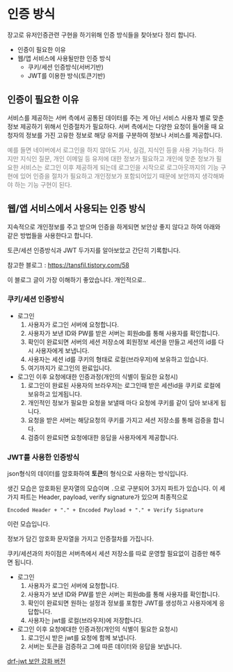 # 인증 방식

장고로 유저인증관련 구현을 하기위해 인증 방식들을 찾아보다 정리 합니다.

- 인증이 필요한 이유
- 웹/앱 서비스에 사용될만한 인증 방식
  - 쿠키/세션 인증방식(서버기반)
  - JWT를 이용한 방식(토큰기반)

## 인증이 필요한 이유

서비스를 제공하는 서버 측에서 공통된 데이터를 주는 게 아닌 서비스 사용자 별로 맞춘 정보 제공하기 위해서 인증절차가 필요하다. 서버 측에서는 다양한 요청이 들어올 때 요청자의 정보를 가진 고유한 정보로 해당 유저를 구분하여 정보나 서비스를 제공합니다.

<span style="color: gray">예를 들면 네이버에서 로그인을 하지 않아도 기사, 실검, 지식인 등을 사용 가능하다. 하지만 지식인 질문, 개인 이메일 등 유저에 대한 정보가 필요하고 개인에 맞춘 정보가 필요한 서비스는 로그인 이후 제공하게 되는데 로그인을 시작으로 로그아웃까지의 기능 구현에 있어 인증을 절차가 필요하고 개인정보가 포함되어있기 때문에 보안까지 생각해봐야 하는 기능 구현이 된다.</span>

## 웹/앱 서비스에서 사용되는 인증 방식

지속적으로 개인정보를 주고 받으며 인증을 하게되면 보안상 좋지 않다고 하여 아래와 같은 방법들을 사용한다고 합니다.

토큰/세션 인증방식과 JWT 두가지를 알아보았고 간단히 기록합니다.

참고한 블로그 : https://tansfil.tistory.com/58

이 블로그 글이 가장 이해하기 좋았습니다. 개인적으로..

### 쿠키/세션 인증방식

- 로그인
  1. 사용자가 로그인 서버에 요청합니다.
  2. 사용자가 보낸 ID와 PW를 받은 서버는 회원db를 통해 사용자를 확인합니다.
  3. 확인이 완료되면 서버의 세션 저장소에 회원정보 세션을 만들고 세션의 id를 다시 사용자에게 보냅니다.
  4. 사용자는 세션 id를 쿠키의 형태로 로컬(브라우저)에 보유하고 있습니다.
  5. 여기까지가 로그인의 완료입니다.
- 로그인 이후 요청에대한 인증과정(개인의 식별이 필요한 요청시)
  1. 로그인이 완료된 사용자의 브라우저는 로그인때 받은 세션id을 쿠키로 로컬에 보유하고 있게됩니다.
  2. 개인적인 정보가 필요한 요청을 보낼때 마다 요청에 쿠키를 같이 담아 보내게 됩니다.
  3. 요청을 받은 서버는 해당요청의 쿠키를 가지고 세션 저장소를 통해 검증을 합니다.
  4. 검증이 완료되면 요청에대한 응답을 사용자에게 제공합니다.

### JWT를 사용한 인증방식

json형식의 데이터를 암호화하여 **토큰**의 형식으로 사용하는 방식입니다.

생긴 모습은 암호화된 문자열의 모습이며 `.`으로 구분되어 3가지 파트가 있습니다. 이 세가지 파트는 Header, payload, verify signature가 있으며 최종적으로

    Encoded Header + "." + Encoded Payload + "." + Verify Signature

이런 모습입니다.

정보가 담긴 암호화 문자열을 가지고 인증절차를 가집니다.

쿠키/세션과의 차이점은 서버측에서 세션 저장소를 따로 운영할 필요없이 검증만 해주면 됩니다.

- 로그인
  1. 사용자가 로그인 서버에 요청합니다.
  2. 사용자가 보낸 ID와 PW를 받은 서버는 회원db를 통해 사용자를 확인합니다.
  3. 확인이 완료되면 원하는 설정과 정보를 포함한 JWT를 생성하고 사용자에게 응답합니다.
  4. 사용자는 jwt를 로컬(브라우저)에 저장합니다.
- 로그인 이후 요청에대한 인증과정(개인의 식별이 필요한 요청시)
  1. 로그인시 받은 jwt를 요청에 함께 보냅니다.
  2. 서버는 토큰을 검증하고 그에 따른 데이터와 응답을 보냅니다.

[drf-jwt 보안 강화 버전](djangorestframework-jwt.md)
